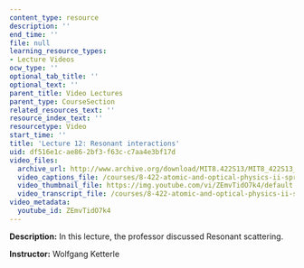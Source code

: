 ```yaml
---
content_type: resource
description: ''
end_time: ''
file: null
learning_resource_types:
- Lecture Videos
ocw_type: ''
optional_tab_title: ''
optional_text: ''
parent_title: Video Lectures
parent_type: CourseSection
related_resources_text: ''
resource_index_text: ''
resourcetype: Video
start_time: ''
title: 'Lecture 12: Resonant interactions'
uid: df516e1c-ae86-2bf3-f63c-c7aa4e3bf17d
video_files:
  archive_url: http://www.archive.org/download/MIT8.422S13/MIT8_422S13_lec12_300k.mp4
  video_captions_file: /courses/8-422-atomic-and-optical-physics-ii-spring-2013/9c6ca1d83097567683a737367abaf91c_ZEmvTidO7k4.vtt
  video_thumbnail_file: https://img.youtube.com/vi/ZEmvTidO7k4/default.jpg
  video_transcript_file: /courses/8-422-atomic-and-optical-physics-ii-spring-2013/0f6e5ef196d8d93cbf3d606cb1bdd605_ZEmvTidO7k4.pdf
video_metadata:
  youtube_id: ZEmvTidO7k4
---
```


**Description:** In this lecture, the professor discussed Resonant scattering.

**Instructor:** Wolfgang Ketterle



